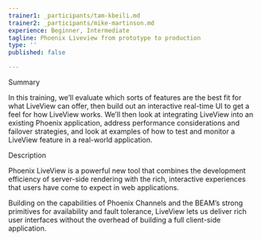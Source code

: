 ```yaml
---
trainer1: _participants/tam-kbeili.md
trainer2: _participants/mike-martinson.md
experience: Beginner, Intermediate
tagline: Phoenix Liveview from prototype to production
type: ''
published: false

---
```

Summary

In this training, we’ll evaluate which sorts of features are the best fit for what LiveView can offer, then build out an interactive real-time UI to get a feel for how LiveView works. We’ll then look at integrating LiveView into an existing Phoenix application, address performance considerations and failover strategies, and look at examples of how to test and monitor a LiveView feature in a real-world application.

Description

Phoenix LiveView is a powerful new tool that combines the development efficiency of server-side rendering with the rich, interactive experiences that users have come to expect in web applications.

Building on the capabilities of Phoenix Channels and the BEAM’s strong primitives for availability and fault tolerance, LiveView lets us deliver rich user interfaces without the overhead of building a full client-side application.
